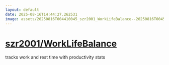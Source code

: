 ```yaml
---
layout: default
date: 2025-08-16T14:44:27.262531
image: assets/20250816T004410045_szr2001_WorkLifeBalance--20250816T004552905--cropped.png
---
```


# [szr2001/WorkLifeBalance](https://github.com/szr2001/WorkLifeBalance)

tracks work and rest time with productivity stats
